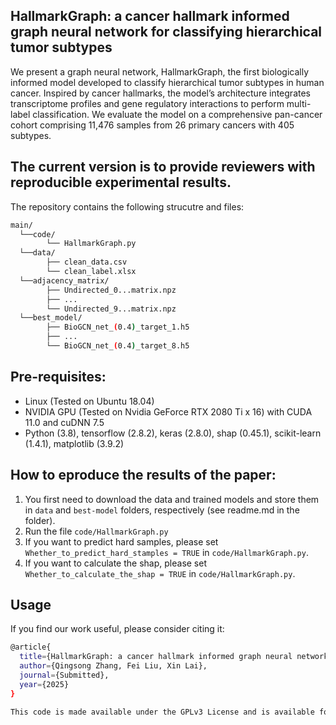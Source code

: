 ## HallmarkGraph: a cancer hallmark informed graph neural network for classifying hierarchical tumor subtypes
We present a graph neural network, HallmarkGraph, the first biologically informed model developed to classify hierarchical tumor subtypes in human cancer. Inspired by cancer hallmarks, the model’s architecture integrates transcriptome profiles and gene regulatory interactions to perform multi-label classification. We evaluate the model on a comprehensive pan-cancer cohort comprising 11,476 samples from 26 primary cancers with 405 subtypes. 

## The current version is to provide reviewers with reproducible experimental results.
The repository contains the following strucutre and files:
```bash
main/
  └──code/
        └── HallmarkGraph.py
  └──data/
        ├── clean_data.csv
        └── clean_label.xlsx
  └──adjacency_matrix/
        ├── Undirected_0...matrix.npz
        ├── ...
        └── Undirected_9...matrix.npz
  └──best_model/
        ├── BioGCN_net_(0.4)_target_1.h5
        ├── ...
        └── BioGCN_net_(0.4)_target_8.h5
```

## Pre-requisites: 
* Linux (Tested on Ubuntu 18.04) 
* NVIDIA GPU (Tested on Nvidia GeForce RTX 2080 Ti x 16) with CUDA 11.0 and cuDNN 7.5
* Python (3.8), tensorflow (2.8.2), keras (2.8.0), shap (0.45.1), scikit-learn (1.4.1), matplotlib (3.9.2)    

## How to eproduce the results of the paper:

1. You first need to download the data and trained models and store them in `data` and `best-model` folders, respectively (see readme.md in the folder).
2. Run the file `code/HallmarkGraph.py`
3. If you want to predict hard samples, please set `Whether_to_predict_hard_stamples = TRUE` in `code/HallmarkGraph.py`.
4. If you want to calculate the shap, please set `Whether_to_calculate_the_shap = TRUE` in `code/HallmarkGraph.py`.

## Usage 
If you find our work useful, please consider citing it:
```bash
@article{
  title={HallmarkGraph: a cancer hallmark informed graph neural network for classifying hierarchical tumor subtypes},
  author={Qingsong Zhang, Fei Liu, Xin Lai},
  journal={Submitted},
  year={2025}
}

This code is made available under the GPLv3 License and is available for non-commercial academic purposes.
```
